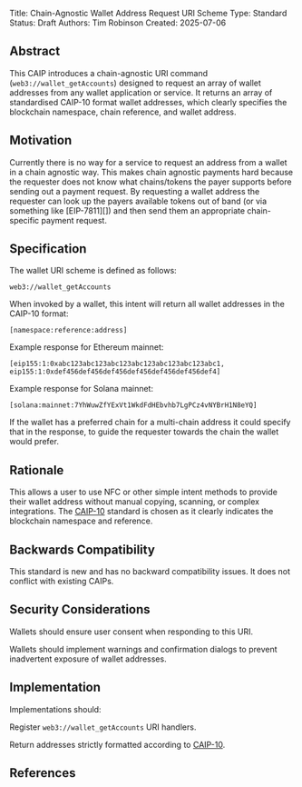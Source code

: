 Title: Chain-Agnostic Wallet Address Request URI Scheme
Type: Standard
Status: Draft
Authors: Tim Robinson
Created: 2025-07-06

## Abstract

This CAIP introduces a chain-agnostic URI command (`web3://wallet_getAccounts`) designed to request an array of wallet addresses from any wallet application or service. It returns an array of standardised CAIP-10 format wallet addresses, which clearly specifies the blockchain namespace, chain reference, and wallet address.

## Motivation

Currently there is no way for a service to request an address from a wallet in a chain agnostic way. This makes chain agnostic payments hard because the requester does not know what chains/tokens the payer supports before sending out a payment request. By requesting a wallet address the requester can look up the payers available tokens out of band (or via something like [EIP-7811][]) and then send them an appropriate chain-specific payment request. 

## Specification

The wallet URI scheme is defined as follows:

`web3://wallet_getAccounts`

When invoked by a wallet, this intent will return all wallet addresses in the CAIP-10 format:

`[namespace:reference:address]`

Example response for Ethereum mainnet:

`[eip155:1:0xabc123abc123abc123abc123abc123abc123abc1, eip155:1:0xdef456def456def456def456def456def456def4]`

Example response for Solana mainnet:

`[solana:mainnet:7YhWuwZfYExVt1WkdFdHEbvhb7LgPCz4vNYBrH1N8eYQ]`

If the wallet has a preferred chain for a multi-chain address it could specify that in the response, to guide the requester towards the chain the wallet would prefer. 

## Rationale

This allows a user to use NFC or other simple intent methods to provide their wallet address without manual copying, scanning, or complex integrations. The [CAIP-10][] standard is chosen as it clearly indicates the blockchain namespace and reference.

## Backwards Compatibility

This standard is new and has no backward compatibility issues. It does not conflict with existing CAIPs.

## Security Considerations

Wallets should ensure user consent when responding to this URI.

Wallets should implement warnings and confirmation dialogs to prevent inadvertent exposure of wallet addresses.

## Implementation

Implementations should:

Register `web3://wallet_getAccounts` URI handlers.

Return addresses strictly formatted according to [CAIP-10][].

## References

[CAIP-2]: https://ChainAgnostic.org/CAIPs/caip-2
[CAIP-10]: https://ChainAgnostic.org/CAIPs/caip-10
[ERC-7811]: https://eips.ethereum.org/EIPS/eip-7811
